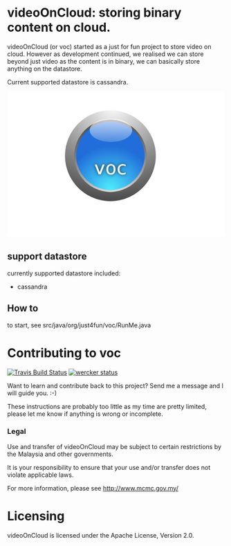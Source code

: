 videoOnCloud: storing binary content on cloud.
=============================================

videoOnCloud (or voc) started as a just for fun project to store video on cloud.
However as development continued, we realised we can store beyond just video as
the content is in binary, we can basically store anything on the datastore.

Current supported datastore is cassandra.

![videoOnCloud L](docs/sources/static_files/voc-logo.png "Video On Cloud")

## support datastore

currently supported datastore included:

 * cassandra

## How to

to start, see src/java/org/just4fun/voc/RunMe.java

Contributing to voc
======================

[![Travis Build Status](https://travis-ci.org/jasonwee/videoOnCloud.svg?branch=master)](https://travis-ci.org/jasonwee/videoOnCloud)
[![wercker status](https://app.wercker.com/status/37830e84277c4fcaa162395e2612576e/s "wercker status")](https://app.wercker.com/project/bykey/37830e84277c4fcaa162395e2612576e)

Want to learn and contribute back to this project? Send me a message and I will
guide you. :-)

These instructions are probably too little as my time are pretty limited, please
let me know if anything is wrong or incomplete.

### Legal

Use and transfer of videoOnCloud may be subject to certain restrictions by the
Malaysia and other governments.

It is your responsibility to ensure that your use and/or transfer does not
violate applicable laws.

For more information, please see http://www.mcmc.gov.my/

Licensing
=========
videoOnCloud is licensed under the Apache License, Version 2.0.


